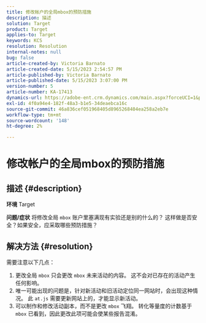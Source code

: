 ```yaml
---
title: 修改帐户的全局mbox的预防措施
description: 描述
solution: Target
product: Target
applies-to: Target
keywords: KCS
resolution: Resolution
internal-notes: null
bug: false
article-created-by: Victoria Barnato
article-created-date: 5/15/2023 2:54:57 PM
article-published-by: Victoria Barnato
article-published-date: 5/15/2023 3:07:00 PM
version-number: 5
article-number: KA-17413
dynamics-url: https://adobe-ent.crm.dynamics.com/main.aspx?forceUCI=1&pagetype=entityrecord&etn=knowledgearticle&id=c2d60e72-30f3-ed11-8848-6045bd006ce9
exl-id: 4f0a94e4-182f-48a3-b1e5-34deaebca16c
source-git-commit: 46a836cef051968405d8965268404ea258a2eb7e
workflow-type: tm+mt
source-wordcount: '148'
ht-degree: 2%

---
```


# 修改帐户的全局mbox的预防措施

## 描述 {#description}

<b>环境</b>
Target


<b>问题/症状</b>
将修改全局 `mbox` 账户里塞满现有实验还是别的什么的？ 这样做是否安全？如果安全，应采取哪些预防措施？


## 解决方法 {#resolution}


需要注意以下几点：

1. 更改全局 `mbox` 只会更改 `mbox` 未来活动的内容。 这不会对已存在的活动产生任何影响。
2. 唯一可能出现的问题是，针对新活动和旧活动定位同一网站时，会出现这种情况。 此 `at.js` 需要更新网站上的，才能显示新活动。
3. 可以制作和修改活动副本，而不是更改 `mbox` 飞翔。 转化等量度的计数基于 `mbox` 已看到，因此更改此项可能会使某些报告混淆。
